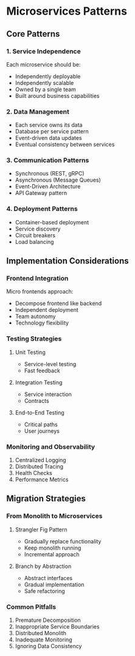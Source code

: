 # Microservices Patterns

## Core Patterns

### 1. Service Independence

Each microservice should be:
- Independently deployable
- Independently scalable
- Owned by a single team
- Built around business capabilities

### 2. Data Management

- Each service owns its data
- Database per service pattern
- Event-driven data updates
- Eventual consistency between services

### 3. Communication Patterns

- Synchronous (REST, gRPC)
- Asynchronous (Message Queues)
- Event-Driven Architecture
- API Gateway pattern

### 4. Deployment Patterns

- Container-based deployment
- Service discovery
- Circuit breakers
- Load balancing

## Implementation Considerations

### Frontend Integration

Micro frontends approach:
- Decompose frontend like backend
- Independent deployment
- Team autonomy
- Technology flexibility

### Testing Strategies

1. Unit Testing
   - Service-level testing
   - Fast feedback

2. Integration Testing
   - Service interaction
   - Contracts

3. End-to-End Testing
   - Critical paths
   - User journeys

### Monitoring and Observability

1. Centralized Logging
2. Distributed Tracing
3. Health Checks
4. Performance Metrics

## Migration Strategies

### From Monolith to Microservices

1. Strangler Fig Pattern
   - Gradually replace functionality
   - Keep monolith running
   - Incremental approach

2. Branch by Abstraction
   - Abstract interfaces
   - Gradual implementation
   - Safe refactoring

### Common Pitfalls

1. Premature Decomposition
2. Inappropriate Service Boundaries
3. Distributed Monolith
4. Inadequate Monitoring
5. Ignoring Data Consistency
